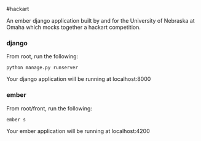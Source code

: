 #hackart

An ember django application built by and for the University of Nebraska at Omaha which mocks together a hackart competition.

### django

From root, run the following:

`python manage.py runserver`

Your django application will be running at localhost:8000

### ember

From root/front, run the following:

`ember s`

Your ember application will be running at localhost:4200